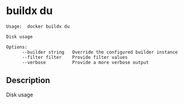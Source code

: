 # buildx du

```
Usage:  docker buildx du

Disk usage

Options:
      --builder string   Override the configured builder instance
      --filter filter    Provide filter values
      --verbose          Provide a more verbose output
```

## Description

Disk usage
